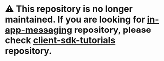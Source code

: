 # ⚠️ This repository is no longer maintained. If you are looking for [in-app-messaging](https://developer.nexmo.com/client-sdk/tutorials/in-app-messaging/introduction/java) repository, please check [client-sdk-tutorials](https://github.com/nexmo-community/client-sdk-tutorials) repository.
